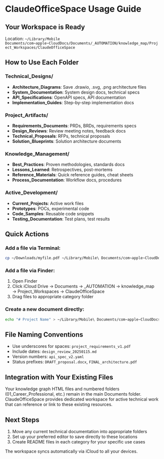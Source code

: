 # ClaudeOfficeSpace Usage Guide

## Your Workspace is Ready

Location: `~/Library/Mobile Documents/com~apple~CloudDocs/Documents/_AUTOMATION/knowledge_map/Project_Workspaces/ClaudeOfficeSpace`

## How to Use Each Folder

### Technical_Designs/
- **Architecture_Diagrams**: Save .drawio, .svg, .png architecture files
- **System_Documentation**: System design docs, technical specs
- **API_Specifications**: OpenAPI specs, API documentation
- **Implementation_Guides**: Step-by-step implementation docs

### Project_Artifacts/
- **Requirements_Documents**: PRDs, BRDs, requirements specs
- **Design_Reviews**: Review meeting notes, feedback docs
- **Technical_Proposals**: RFPs, technical proposals
- **Solution_Blueprints**: Solution architecture documents

### Knowledge_Management/
- **Best_Practices**: Proven methodologies, standards docs
- **Lessons_Learned**: Retrospectives, post-mortems
- **Reference_Materials**: Quick reference guides, cheat sheets
- **Process_Documentation**: Workflow docs, procedures

### Active_Development/
- **Current_Projects**: Active work files
- **Prototypes**: POCs, experimental code
- **Code_Samples**: Reusable code snippets
- **Testing_Documentation**: Test plans, test results

## Quick Actions

### Add a file via Terminal:
```bash
cp ~/Downloads/myfile.pdf ~/Library/Mobile\ Documents/com~apple~CloudDocs/Documents/_AUTOMATION/knowledge_map/Project_Workspaces/ClaudeOfficeSpace/Technical_Designs/
```

### Add a file via Finder:
1. Open Finder
2. Click iCloud Drive → Documents → _AUTOMATION → knowledge_map → Project_Workspaces → ClaudeOfficeSpace
3. Drag files to appropriate category folder

### Create a new document directly:
```bash
echo "# Project Name" > ~/Library/Mobile\ Documents/com~apple~CloudDocs/Documents/_AUTOMATION/knowledge_map/Project_Workspaces/ClaudeOfficeSpace/Active_Development/Current_Projects/new_project.md
```

## File Naming Conventions

- Use underscores for spaces: `project_requirements_v1.pdf`
- Include dates: `design_review_20250115.md`
- Version numbers: `api_spec_v2.yaml`
- Status prefixes: `DRAFT_proposal.docx`, `FINAL_architecture.pdf`

## Integration with Your Existing Files

Your knowledge graph HTML files and numbered folders (01_Career_Professional, etc.) remain in the main Documents folder. ClaudeOfficeSpace provides dedicated workspace for active technical work that can reference or link to these existing resources.

## Next Steps

1. Move any current technical documentation into appropriate folders
2. Set up your preferred editor to save directly to these locations
3. Create README files in each category for your specific use cases

The workspace syncs automatically via iCloud to all your devices.

